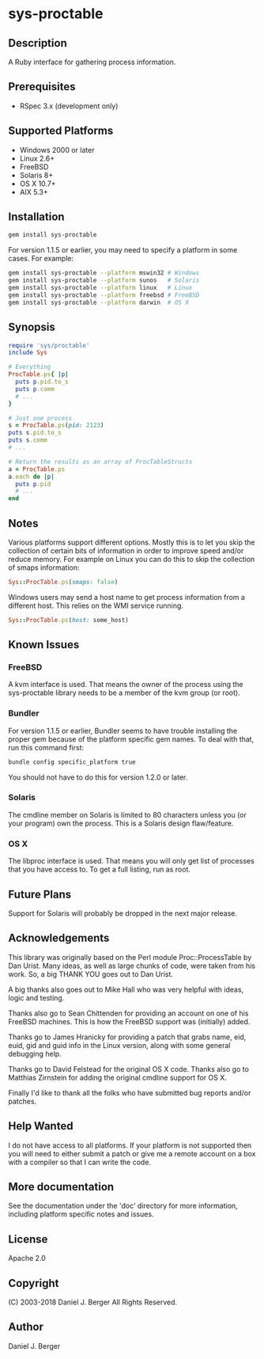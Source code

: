 # sys-proctable

## Description

  A Ruby interface for gathering process information.

## Prerequisites

* RSpec 3.x (development only)

## Supported Platforms

* Windows 2000 or later
* Linux 2.6+
* FreeBSD
* Solaris 8+
* OS X 10.7+
* AIX 5.3+

## Installation

```sh
gem install sys-proctable
```

For version 1.1.5 or earlier, you may need to specify a platform in some cases. For example:

```sh
gem install sys-proctable --platform mswin32 # Windows
gem install sys-proctable --platform sunos   # Solaris
gem install sys-proctable --platform linux   # Linux
gem install sys-proctable --platform freebsd # FreeBSD
gem install sys-proctable --platform darwin  # OS X
```

## Synopsis

```ruby
require 'sys/proctable'
include Sys

# Everything
ProcTable.ps{ |p|
  puts p.pid.to_s
  puts p.comm
  # ...
}

# Just one process
s = ProcTable.ps(pid: 2123)
puts s.pid.to_s
puts s.comm
# ...

# Return the results as an array of ProcTableStructs
a = ProcTable.ps
a.each do |p|
  puts p.pid
  # ...
end
```

## Notes

Various platforms support different options. Mostly this is to let you
skip the collection of certain bits of information in order to improve
speed and/or reduce memory. For example on Linux you can do this to
skip the collection of smaps information:

```ruby
Sys::ProcTable.ps(smaps: false)
```

Windows users may send a host name to get process information from a
different host. This relies on the WMI service running.

```ruby
Sys::ProcTable.ps(host: some_host)
```

## Known Issues

### FreeBSD

A kvm interface is used. That means the owner of the process using the
sys-proctable library needs to be a member of the kvm group (or root).

### Bundler

For version 1.1.5 or earlier, Bundler seems to have trouble installing the
proper gem because of the platform specific gem names. To deal with that,
run this command first:

```sh
bundle config specific_platform true
```

You should not have to do this for version 1.2.0 or later.

### Solaris

The cmdline member on Solaris is limited to 80 characters unless you (or
your program) own the process. This is a Solaris design flaw/feature.

### OS X

The libproc interface is used. That means you will only get list of
processes that you have access to. To get a full listing, run as root.

## Future Plans

Support for Solaris will probably be dropped in the next major release.

## Acknowledgements

This library was originally based on the Perl module Proc::ProcessTable
by Dan Urist. Many ideas, as well as large chunks of code, were taken
from his work. So, a big THANK YOU goes out to Dan Urist.

A big thanks also goes out to Mike Hall who was very helpful with ideas,
logic and testing.

Thanks also go to Sean Chittenden for providing an account on one of his
FreeBSD machines. This is how the FreeBSD support was (initially) added.

Thanks go to James Hranicky for providing a patch that grabs name, eid,
euid, gid and guid info in the Linux version, along with some general
debugging help.

Thanks go to David Felstead for the original OS X code. Thanks also go
to Matthias Zirnstein for adding the original cmdline support for OS X.

Finally I'd like to thank all the folks who have submitted bug reports
and/or patches.

## Help Wanted

I do not have access to all platforms. If your platform is not supported
then you will need to either submit a patch or give me a remote account
on a box with a compiler so that I can write the code.

## More documentation

See the documentation under the 'doc' directory for more information,
including platform specific notes and issues.

## License

Apache 2.0

## Copyright

(C) 2003-2018 Daniel J. Berger
All Rights Reserved.

## Author

Daniel J. Berger
